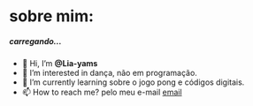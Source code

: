 # sobre mim:

##### carregando...

- 💞️   Hi, I’m **@Lia-yams** 
- 👀   I’m interested in dança, não em programação. 
- 🌱   I’m currently learning sobre o jogo pong e códigos digitais.
- 📫   How to reach me? pelo meu e-mail [email](claragodozsilva@gmail.com) 

<!---
Lia-yams/Lia-yams is a ✨ special ✨ repository because its `README.md` (this file) appears on your GitHub profile.
You can click the Preview link to take a look at your changes.
--->
